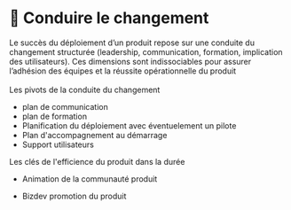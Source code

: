 # 🤝 Conduire le changement

Le succès du déploiement d’un produit  repose sur une conduite du changement structurée (leadership, communication, formation, implication des utilisateurs). Ces dimensions sont indissociables pour assurer l’adhésion des équipes et la réussite opérationnelle du produit\
\
Les pivots de la conduite du changement

* plan de communication
* plan de formation
* Planification du déploiement avec éventuelement un pilote
* Plan d'accompagnement au démarrage
* Support utilisateurs



Les clés de l'efficience du produit dans la durée

* Animation de la communauté produit



* Bizdev promotion du produit

&#x20;

